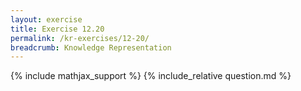 ```yaml
---
layout: exercise
title: Exercise 12.20
permalink: /kr-exercises/12-20/
breadcrumb: Knowledge Representation
---
```


{% include mathjax_support %}
{% include_relative question.md %}
